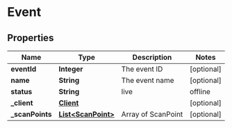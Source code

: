 # Event

## Properties
Name | Type | Description | Notes
------------ | ------------- | ------------- | -------------
**eventId** | **Integer** | The event ID |  [optional]
**name** | **String** | The event name |  [optional]
**status** | **String** | live | offline | completed |  [optional]
**_client** | [**Client**](Client.md) |  |  [optional]
**_scanPoints** | [**List&lt;ScanPoint&gt;**](ScanPoint.md) | Array of ScanPoint |  [optional]
